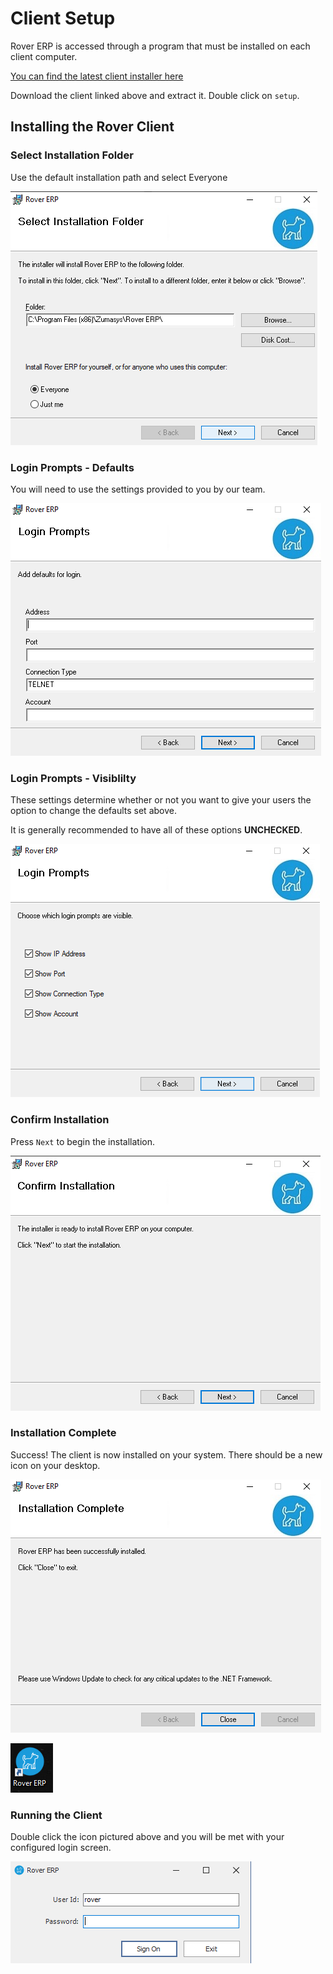 # Client Setup

<PageHeader />

Rover ERP is accessed through a program that must be installed on each client computer.

[You can find the latest client installer here](https://roverdesktop.blob.core.windows.net/apps/rover-installer-1.7.2.zip)

Download the client linked above and extract it. Double click on `setup`.

## Installing the Rover Client

### Select Installation Folder
Use the default installation path and select Everyone

   ![Select Installation Folder](./select-install.png)

### Login Prompts - Defaults
You will need to use the settings provided to you by our team.

   ![Login Prompts - Defaults](./login-default.png)

### Login Prompts - Visiblilty
These settings determine whether or not you want to give your users the option to change the defaults set above.

It is generally recommended to have all of these options **UNCHECKED**.

   ![Login Prompts - Visiblilty](./login-visibility.png)
   
### Confirm Installation
Press `Next` to begin the installation.

   ![Confirm Installation](./confirm-install.png)

### Installation Complete
Success! The client is now installed on your system. There should be a new icon on your desktop. 

   ![Installation Complete](./install-complete.png)

   ![Desktop Icon](./desktop-icon.png)

### Running the Client

Double click the icon pictured above and you will be met with your configured login screen.

   ![Login Prompt](./login-prompt.png)

<PageFooter />
